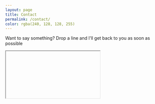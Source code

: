 ```yaml
---
layout: page
title: Contact
permalink: /contact/
color: rgba(240, 128, 128, 255)
---
```


Want to say something? Drop a line and I'll get back to you as soon as possible<br>
<iframe id="kontactr"></iframe>
<!-- Do not change the code! -->
<script type="text/javascript"> id = 192111; </script>
<script type="text/javascript">
(function() {
  $(document).ready(function() {
    /*$("#kontactr").load(function () {
      var style = $('<style>label { color:#fff; }</style>');
      //link.attr('rel', 'stylesheet');
      //link.attr('type', 'text/css');
      //link.attr('href', '../css/kontactr.css');
      $('body', window.frames['kontactr'].document).append(style);
      //$(this).append(link);
      alert($(this).name);
    });*/
    $("#kontactr").attr('src', 'http://kontactr.com/xuser/192111/none');
    //src="http://kontactr.com/wp.js"    
  });
})();
</script>
<!-- Do not change the code! -->